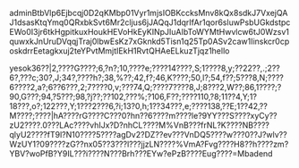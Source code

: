 adminBtbVlp6Ejbcqj0D2qKMbp01Vyr1mjsIOBKccksMnv8kQx8sdkJ7VxejQAJ1dsasKtqYmq0QRxbkSvt6Mr2cljus6jJAQqJ1dqrIfAr1qor6sluwPsbUGkdstpcEWo0I3jr6tkHgpitkuxHoukHEVoHkEyKINpJIuAIbToWYMtHwvlcw6tJ0Wzsv1quwxkJnUruDVqqjTraj0lbwEsKz7xGknkd5Tisn1q25Tp0ASv2caw1Iinskcr0cposkdrrEetagkxuj2teYPvtMmjtIEkH1RvtQHAeELkuzTjqz1hello

yesok36??|2,????G????;6,?n?;10,????e;????14????,S;1????8,y;??22??,.;2??6?,???c;30?,J;34?,????h?;38,%??;42,f?;46,K????;50,l?;54,f??;5???8,N;????6????2,a?;6??6???,2;7????0,v;???74,Q;????7????8,J;8???2,W??;86,1????;?90,G???;94,?5???;98,?j??;??102,???%;?106,F??;????110,?8;11??4,Y;1?18???,o?;122???,Y;1???2???6,?i;13?0,h;1??34???,e;????138,??E;1??42,??M????;????|hA????rG????C???0?hn??6????m????le?9YY???S????xyCy??zU2????.0???LAc????vhIJx?D?nhCL????M%VnB???frNL?K????NB????qlyU2????fT9l?N10????5????agDv2?DZ??ev???VnDQ5????w???0??J?wlv??WzUY1?09????zG??nx05??3???l???jjzLN????%VmA?Fvg????H8??h????zm?YBV?woPfB?Y9IL???i????N???Brh???EYw?ePzB????Eug????=Mbadend
